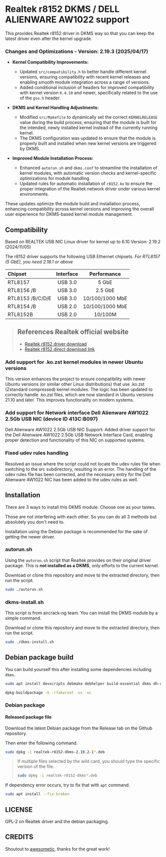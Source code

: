 # Realtek r8152 DKMS / DELL ALIENWARE AW1022 support

This provides Realtek r8152 driver in DKMS way so that you can keep the latest driver even after the kernel upgrade.

### Changes and Optimizations - Version: 2.19.3 (2025/04/17)

- **Kernel Compatibility Improvements:**
  - Updated `src/compatibility.h` to better handle different kernel versions, ensuring compatibility with recent kernel releases and enabling smooth module integration across a range of versions.
  - Added conditional inclusion of headers for improved compatibility with kernel version `6.4.10` and newer, specifically related to the use of the `gso.h` header.

- **DKMS and Kernel Handling Adjustments:**
  - Modified `src/Makefile` to dynamically set the correct `KERNELRELEASE` value during the build process, ensuring that the module is built for the intended, newly installed kernel instead of the currently running kernel.
  - The DKMS configuration was updated to ensure that the module is properly built and installed when new kernel versions are triggered by DKMS.

- **Improved Module Installation Process:**
  - Enhanced `autorun.sh` and `dkms.conf` to streamline the installation of kernel modules, with automatic version checks and kernel-specific optimizations for module handling.
  - Updated rules for automatic installation of `r8152.ko` to ensure the proper integration of the Realtek network driver under various kernel environments.

These updates optimize the module build and installation process, enhancing compatibility across kernel versions and improving the overall user experience for DKMS-based kernel module management.

## Compatibility

Based on REALTEK USB NIC Linux driver for kernel up to 6.10
Version: 2.19.2 (2024/11/05)

The r8152 driver supports the following USB Ethernet chipsets.
*For RTL8157 (5 GbE), you need 2.18.1 or above*

Chipset          | Interface   | Performance
:----------------|:-----------:|:----------------:
RTL8157          | USB 3.0     | 5 GbE
RTL8156 /B       | USB 3.0     | 2.5 GbE
RTL8153 /B/C/D/E | USB 3.0     | 10/100/1000 MbE
RTL8154 /B       | USB 2.0     | 10/100/1000 MbE
RTL8152B         | USB 2.0     | 10/100M

> ## References Realtek official website
> - [Realtek r8152 driver download](https://www.realtek.com/Download/List?cate_id=585)
> - [Realtek r8152 direct download link](https://www.realtek.com/Download/ToDownload?type=direct&downloadid=3375)

### Add support for .ko.zst kernel modules in newer Ubuntu versions
This version enhances the project to ensure compatibility with newer Ubuntu versions (or similar other Linux distributions) that use .ko.zst (Zstandard compressed) kernel modules. The logic has been updated to correctly handle .ko.zst files, which are now standard in Ubuntu versions 21.10 and later. This improves functionality on modern systems.

### Add support for Network interface Dell Alienware AW1022 2.5Gb USB NIC (device ID 413C:B097)
Dell Alienware AW1022 2.5Gb USB NIC Support: Added driver support for the Dell Alienware AW1022 2.5Gb USB Network Interface Card, enabling proper detection and functionality of this NIC on supported systems.

### Fixed udev rules handling ###
Resolved an issue where the script could not locate the udev rules file when switching to the src subdirectory, resulting in an error. The handling of the udev rules file has been corrected, and the necessary entry for the Dell Alienware AW1022 NIC has been added to the udev rules as well.

## Installation

There are 3 ways to install this DKMS module. Choose one as your tastes.

Those are not interfering with each other. So you can do all 3 methods but absolutely you don't need to.

Installation using the Debian package is recommended for the sake of getting the newer driver.

### autorun.sh

Using the `autorun.sh` script that Realtek provides on their original driver package. This is **not installed as a DKMS**, only efforts to the current kernel.

Download or clone this repository and move to the extracted directory, then run the script.

```bash
sudo ./autorun.sh
```

### dkms-install.sh

This script is from aircrack-ng team. You can install the DKMS module by a simple command.

Download or clone this repository and move to the extracted directory, then run the script.

```bash
sudo ./dkms-install.sh
```

## Debian package build

You can build yourself this after installing some dependencies including `dkms`.

```bash
sudo apt install devscripts debmake debhelper build-essential dkms dh-dkms
```

```bash
dpkg-buildpackage -b -rfakeroot -us -uc
```

### Debian package

#### Released package file

Download the latest Debian package from the Release tab on the Github repository.

Then enter the following command.

```bash
sudo dpkg -i realtek-r8152-dkms-2.19.2-1*.deb
```

> If multiple files selected by the wild card, you should type the specific version of the file.
>
> ```bash
> sudo dpkg -i realtek-r8152-dkms*.deb
> ```

If dependency error occurs, try to fix that with `apt` command.

```bash
sudo apt install --fix-broken
```

## LICENSE

GPL-2 on Realtek driver and the debian packaging.

## CREDITS

Shoutout to [awesometic](https://github.com/awesometic/realtek-r8152-dkms), thanks for the great work!
